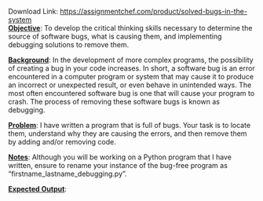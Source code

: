 Download Link: https://assignmentchef.com/product/solved-bugs-in-the-system
<br>
<strong><u>Objective</u></strong>: To develop the critical thinking skills necessary to determine the source of software bugs, what is causing them, and implementing debugging solutions to remove them.




<strong><u>Background</u></strong>: In the development of more complex programs, the possibility of creating a bug in your code increases. In short, a software bug is an error encountered in a computer program or system that may cause it to produce an incorrect or unexpected result, or even behave in unintended ways. The most often encountered software bug is one that will cause your program to crash. The process of removing these software bugs is known as debugging.




<strong><u>Problem</u></strong>: I have written a program that is full of bugs. Your task is to locate them, understand why they are causing the errors, and then remove them by adding and/or removing code.




<strong><u>Notes</u></strong>: Although you will be working on a Python program that I have written, ensure to rename your instance of the bug-free program as “firstname_lastname_debugging.py”.




<strong><u>Expected Output</u></strong>:






